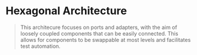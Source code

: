 # Hexagonal Architecture

> This architecure focuses on ports and adapters, with the aim of loosely coupled components that can be easily connected. This allows for components to be swappable at most levels and facilitates test automation.
